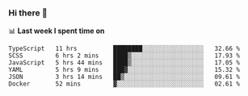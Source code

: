 ### Hi there 👋

<!--
**DBvc/DBvc** is a ✨ _special_ ✨ repository because its `README.md` (this file) appears on your GitHub profile.

Here are some ideas to get you started:

- 🔭 I’m currently working on ...
- 🌱 I’m currently learning ...
- 👯 I’m looking to collaborate on ...
- 🤔 I’m looking for help with ...
- 💬 Ask me about ...
- 📫 How to reach me: ...
- 😄 Pronouns: ...
- ⚡ Fun fact: ...
-->

📊 **Last week I spent time on**
<!--START_SECTION:waka-->

```text
TypeScript   11 hrs          ████████░░░░░░░░░░░░░░░░░   32.66 %
SCSS         6 hrs 2 mins    ████▒░░░░░░░░░░░░░░░░░░░░   17.93 %
JavaScript   5 hrs 44 mins   ████▒░░░░░░░░░░░░░░░░░░░░   17.05 %
YAML         5 hrs 9 mins    ███▓░░░░░░░░░░░░░░░░░░░░░   15.32 %
JSON         3 hrs 14 mins   ██▒░░░░░░░░░░░░░░░░░░░░░░   09.61 %
Docker       52 mins         ▓░░░░░░░░░░░░░░░░░░░░░░░░   02.61 %
```

<!--END_SECTION:waka-->
